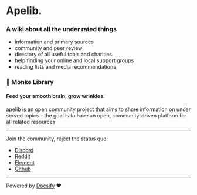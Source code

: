 # Apelib.


### A wiki about all the under rated things

- information and primary sources
- community and peer review
- directory of all useful tools and charities
- help finding your online and local support groups
- reading lists and media recommendations

### :banana: Monke Library <!-- {docsify-ignore} -->
####  Feed your smooth brain, grow wrinkles. 

apelib is an open community project that aims to share information on under served topics - the goal is to have an open, community-driven platform for all related resources

-----------
Join the community, reject the status quo:
- [Discord](https://discord.gg/FqDzGtJAYt)
- [Reddit](https://www.reddit.com/r/Apephilanthropy/)
- [Element](https://matrix.to/#/#mrgencyroom:matrix.org)
- [Github](https://github.com/ApePhilanthropy/monkelib.io)

----

Powered by [Docsify](https://docsify.js.org/#/) :heart: